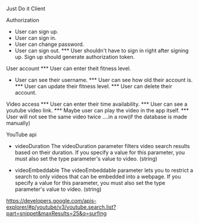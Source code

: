 Just Do it Client

Authorization
* User can sign up.
* User can sign in.
* User can change password.
* User can sign out.
*** User shouldn't have to sign in right after signing up. Sign up should generate authorization token.


User account
*** User can enter theit fitness level.
* User can see their username.
*** User can see how old their account is.
*** User can update their fitness level.
*** User can delete their account.

Video access
*** User can enter their time availability.
*** User can see a youtube video link.
*** Maybe user can play the video in the app itself.
*** User will not see the same video twice ....in a row(if the database is made manually)

YouTube api
* videoDuration
The videoDuration parameter filters video search results based on their duration. If you specify a value for this parameter, you must also set the type parameter's value to video. (string)

* videoEmbeddable
The videoEmbeddable parameter lets you to restrict a search to only videos that can be embedded into a webpage. If you specify a value for this parameter, you must also set the type parameter's value to video. (string)

https://developers.google.com/apis-explorer/#p/youtube/v3/youtube.search.list?part=snippet&maxResults=25&q=surfing
